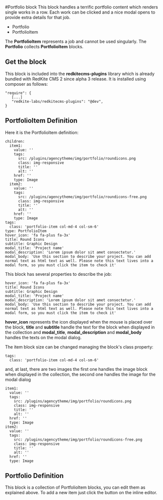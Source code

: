 #Portfolio block
This block handles a terrific portfolio content which renders single works in a row. Each work can be clicked and a nice modal opens to provide extra details for that job. 

- Portfolio
- PortfolioItem

The **PortfolioItem** represents a job and cannot be used singularly.
The **Portfolio** collects **PortfolioItem** blocks.

## Get the block
This block is included into the **redkitecms-plugins** library which is already bundled with RedKite CMS 2 since alpha 3 release. It is installed using composer as follows:
    
    "require": {
       [...]
       "redkite-labs/redkitecms-plugins": "@dev",
    }

## PortfolioItem Definition
Here it is the PortfolioItem definition:

    children:
      item1:
        value: ''
        tags:
          src: /plugins/agencytheme/img/portfolio/roundicons.png
          class: img-responsive
          title: ''
          alt: ''
        href: ''
        type: Image
      item2:
        value: ''
        tags:
          src: /plugins/agencytheme/img/portfolio/roundicons-free.png
          class: img-responsive
          title: ''
          alt: ''
        href: ''
        type: Image
    tags:
      class: 'portfolio-item col-md-4 col-sm-6'
    type: PortfolioItem
    hover_icon: 'fa fa-plus fa-3x'
    title: Round Icons
    subtitle: Graphic Design
    modal_title: 'Project name'
    modal_description: 'Lorem ipsum dolor sit amet consectetur.'
    modal_body: 'Use this section to describe your project. You can add normal text as html text as well. Please note this text lives into a modal form, so you must click the item to check it'

This block has several properties to describe the job:
    
    hover_icon: 'fa fa-plus fa-3x'
    title: Round Icons
    subtitle: Graphic Design
    modal_title: 'Project name'
    modal_description: 'Lorem ipsum dolor sit amet consectetur.'
    modal_body: 'Use this section to describe your project. You can add normal text as html text as well. Please note this text lives into a modal form, so you must click the item to check it'
    
**hover_icon** represents the icon displayed when the mouse is placed over the block, **title** and **subtitle** handle the text for the block when displayed in the collection and **modal_title**, **modal_description** and **modal_body** handles the texts on the modal dialog.

The item block size can be changed managing the block's class property:
  
    tags:
      class: 'portfolio-item col-md-4 col-sm-6'

and, at last, there are two images the first one handles the image block when displayed in the collection, the second one handles the image for the modal dialog

    item1:
      value: ''
      tags:
        src: /plugins/agencytheme/img/portfolio/roundicons.png
        class: img-responsive
        title: ''
        alt: ''
      href: ''
      type: Image
    item2:
      value: ''
      tags:
        src: /plugins/agencytheme/img/portfolio/roundicons-free.png
        class: img-responsive
        title: ''
        alt: ''
      href: ''
      type: Image
      
## Portfolio Definition

This block is a collection of PortfolioItem blocks, you can edit them as explained above. To add a new item just click the button on the inline editor. 